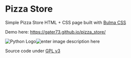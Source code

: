 # Pizza Store
Simple Pizza Store HTML + CSS page built with [Bulma CSS](https://bulma.io/)

Demo here: https://gater73.github.io/pizza_store/

![Python Logo](https://logospng.org/download/python/logo-python-256.png)![enter image description here](https://alternative.me/media/256/bulma-icon-0bi0qc7bdpxrccfw-c.png)

Source code under [GPL v3](https://www.gnu.org/licenses/gpl-3.0.pt-br.html)
